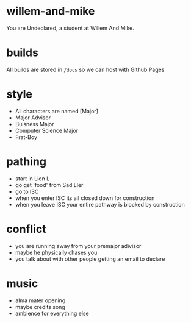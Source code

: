 # willem-and-mike
You are Undeclared, a student at Willem And Mike.

# builds
All builds are stored in `/docs` so we can host with Github Pages

# style
- All characters are named [Major]
- Major Advisor
- Buisness Major
- Computer Science Major
- Frat-Boy

# pathing
- start in Lion L
- go get 'food' from Sad Ller
- go to ISC
- when you enter ISC its all closed down for construction
- when you leave ISC your entire pathway is blocked by construction

# conflict
- you are running away from your premajor adivisor
- maybe he physically chases you
- you talk about with other people getting an email to declare

# music
- alma mater opening
- maybe credits song
- ambience for everything else